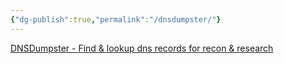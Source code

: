 ```yaml
---
{"dg-publish":true,"permalink":"/dnsdumpster/"}
---
```


[DNSDumpster - Find & lookup dns records for recon & research](https://dnsdumpster.com)